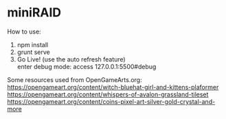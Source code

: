 # miniRAID

How to use:  
1. npm install  
2. grunt serve  
3. Go Live! (use the auto refresh feature)  
enter debug mode: access 127.0.0.1:5500#debug  
  
  
Some resources used from OpenGameArts.org:  
https://opengameart.org/content/witch-bluehat-girl-and-kittens-plaformer  
https://opengameart.org/content/whispers-of-avalon-grassland-tileset  
https://opengameart.org/content/coins-pixel-art-silver-gold-crystal-and-more  
